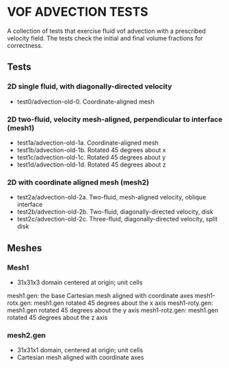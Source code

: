 VOF ADVECTION TESTS
===================
A collection of tests that exercise fluid vof advection with a prescribed
velocity field. The tests check the initial and final volume fractions for
correctness.

Tests
-----

### 2D single fluid, with diagonally-directed velocity
* test0/advection-old-0. Coordinate-aligned mesh

### 2D two-fluid, velocity mesh-aligned, perpendicular to interface (mesh1)
* test1a/advection-old-1a. Coordinate-aligned mesh
* test1b/advection-old-1b. Rotated 45 degrees about x
* test1c/advection-old-1c. Rotated 45 degrees about y
* test1d/advection-old-1d. Rotated 45 degrees about z

### 2D with coordinate aligned mesh (mesh2)
* test2a/advection-old-2a. Two-fluid, mesh-aligned velocity, oblique interface
* test2b/advection-old-2b. Two-fluid, diagonally-directed velocity, disk
* test2c/advection-old-2c. Three-fluid, diagonally-directed velocity, split disk

Meshes
------

### Mesh1
* 31x31x3 domain centered at origin; unit cells

mesh1.gen: the base Cartesian mesh aligned with coordinate axes
mesh1-rotx.gen: mesh1.gen rotated 45 degrees about the x axis
mesh1-roty.gen: mesh1.gen rotated 45 degrees about the y axis
mesh1-rotz.gen: mesh1.gen rotated 45 degrees about the z axis

### mesh2.gen
* 31x31x1 domain, centered at origin; unit cells
* Cartesian mesh aligned with coordinate axes

